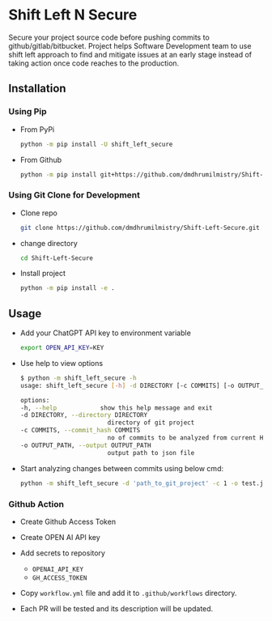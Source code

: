 # Shift Left N Secure

Secure your project source code before pushing commits to github/gitlab/bitbucket. Project helps Software Development team to use shift left approach to find and mitigate issues at an early stage instead of taking action once code reaches to the production.

## Installation

### Using Pip

- From PyPi

    ```bash
    python -m pip install -U shift_left_secure
    ```

- From Github

    ```bash
    python -m pip install git+https://github.com/dmdhrumilmistry/Shift-Left-Secure.git
    ```

### Using Git Clone for Development

- Clone repo

    ```bash
    git clone https://github.com/dmdhrumilmistry/Shift-Left-Secure.git
    ```

- change directory

    ```bash
    cd Shift-Left-Secure
    ```

- Install project

    ```bash
    python -m pip install -e . 
    ```

## Usage

- Add your ChatGPT API key to environment variable

    ```bash
    export OPEN_API_KEY=KEY
    ```

- Use help to view options

    ```bash
    $ python -m shift_left_secure -h
    usage: shift_left_secure [-h] -d DIRECTORY [-c COMMITS] [-o OUTPUT_PATH]

    options:
    -h, --help            show this help message and exit
    -d DIRECTORY, --directory DIRECTORY
                            directory of git project
    -c COMMITS, --commit_hash COMMITS
                            no of commits to be analyzed from current HEAD
    -o OUTPUT_PATH, --output OUTPUT_PATH
                            output path to json file
    ```

- Start analyzing changes between commits using below cmd:

    ```bash
    python -m shift_left_secure -d 'path_to_git_project' -c 1 -o test.json
    ```

### Github Action

- Create Github Access Token

- Create OPEN AI API key

- Add secrets to repository
  - `OPENAI_API_KEY`
  - `GH_ACCESS_TOKEN`

- Copy `workflow.yml` file and add it to `.github/workflows` directory.

- Each PR will be tested and its description will be updated.
